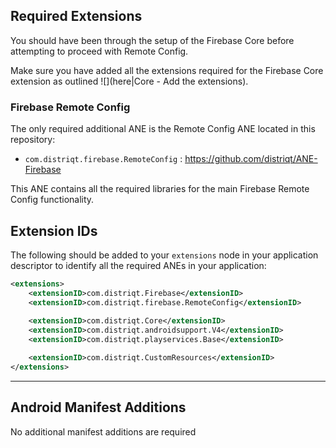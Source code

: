 

## Required Extensions

You should have been through the setup of the Firebase Core before attempting to proceed with Remote Config.

Make sure you have added all the extensions required for the Firebase Core extension as outlined ![](here|Core - Add the extensions).


### Firebase Remote Config

The only required additional ANE is the Remote Config ANE located in this repository:

- `com.distriqt.firebase.RemoteConfig` : https://github.com/distriqt/ANE-Firebase

This ANE contains all the required libraries for the main Firebase Remote Config functionality.




## Extension IDs

The following should be added to your `extensions` node in your application descriptor to identify all the required ANEs in your application:

```xml
<extensions>
    <extensionID>com.distriqt.Firebase</extensionID>
    <extensionID>com.distriqt.firebase.RemoteConfig</extensionID>
	
    <extensionID>com.distriqt.Core</extensionID>
    <extensionID>com.distriqt.androidsupport.V4</extensionID>
    <extensionID>com.distriqt.playservices.Base</extensionID>

	<extensionID>com.distriqt.CustomResources</extensionID>
</extensions>
```



---

## Android Manifest Additions

No additional manifest additions are required



